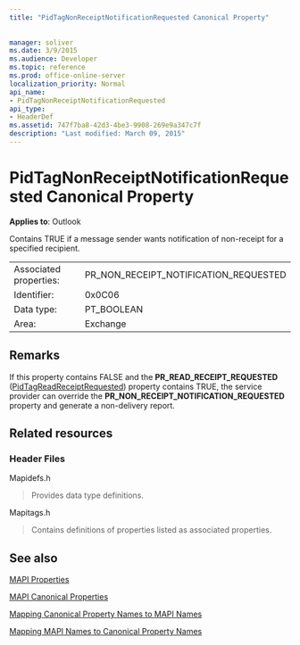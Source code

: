 ```yaml
---
title: "PidTagNonReceiptNotificationRequested Canonical Property"
 
 
manager: soliver
ms.date: 3/9/2015
ms.audience: Developer
ms.topic: reference
ms.prod: office-online-server
localization_priority: Normal
api_name:
- PidTagNonReceiptNotificationRequested
api_type:
- HeaderDef
ms.assetid: 747f7ba8-42d3-4be3-9908-269e9a347c7f
description: "Last modified: March 09, 2015"
---
```


# PidTagNonReceiptNotificationRequested Canonical Property

  
  
**Applies to**: Outlook 
  
Contains TRUE if a message sender wants notification of non-receipt for a specified recipient.
  
|||
|:-----|:-----|
|Associated properties:  <br/> |PR_NON_RECEIPT_NOTIFICATION_REQUESTED  <br/> |
|Identifier:  <br/> |0x0C06  <br/> |
|Data type:  <br/> |PT_BOOLEAN  <br/> |
|Area:  <br/> |Exchange  <br/> |
   
## Remarks

If this property contains FALSE and the **PR_READ_RECEIPT_REQUESTED** ([PidTagReadReceiptRequested](pidtagreadreceiptrequested-canonical-property.md)) property contains TRUE, the service provider can override the **PR_NON_RECEIPT_NOTIFICATION_REQUESTED** property and generate a non-delivery report. 
  
## Related resources

### Header Files

Mapidefs.h
  
> Provides data type definitions.
    
Mapitags.h
  
> Contains definitions of properties listed as associated properties.
    
## See also



[MAPI Properties](mapi-properties.md)
  
[MAPI Canonical Properties](mapi-canonical-properties.md)
  
[Mapping Canonical Property Names to MAPI Names](mapping-canonical-property-names-to-mapi-names.md)
  
[Mapping MAPI Names to Canonical Property Names](mapping-mapi-names-to-canonical-property-names.md)

